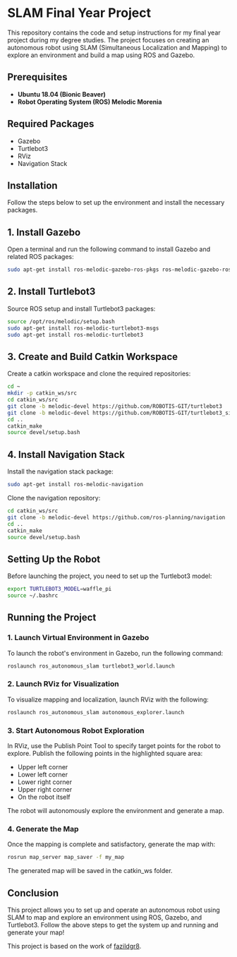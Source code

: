 # SLAM Final Year Project
This repository contains the code and setup instructions for my final year project during my degree studies. The project focuses on creating an autonomous robot using SLAM (Simultaneous Localization and Mapping) to explore an environment and build a map using ROS and Gazebo.

## Prerequisites
- **Ubuntu 18.04 (Bionic Beaver)**
- **Robot Operating System (ROS) Melodic Morenia**

## Required Packages
- Gazebo
- Turtlebot3
- RViz
- Navigation Stack

## Installation
Follow the steps below to set up the environment and install the necessary packages.

## 1. Install Gazebo
Open a terminal and run the following command to install Gazebo and related ROS packages:

```bash
sudo apt-get install ros-melodic-gazebo-ros-pkgs ros-melodic-gazebo-ros-control
```

## 2. Install Turtlebot3
Source ROS setup and install Turtlebot3 packages:

```bash
source /opt/ros/melodic/setup.bash
sudo apt-get install ros-melodic-turtlebot3-msgs
sudo apt-get install ros-melodic-turtlebot3
```

## 3. Create and Build Catkin Workspace
Create a catkin workspace and clone the required repositories:

```bash
cd ~
mkdir -p catkin_ws/src
cd catkin_ws/src
git clone -b melodic-devel https://github.com/ROBOTIS-GIT/turtlebot3
git clone -b melodic-devel https://github.com/ROBOTIS-GIT/turtlebot3_simulations
cd ..
catkin_make
source devel/setup.bash
```

## 4. Install Navigation Stack
Install the navigation stack package:

```bash
sudo apt-get install ros-melodic-navigation
```
Clone the navigation repository:

```bash
cd catkin_ws/src
git clone -b melodic-devel https://github.com/ros-planning/navigation
cd ..
catkin_make
source devel/setup.bash
```
## Setting Up the Robot
Before launching the project, you need to set up the Turtlebot3 model:

```bash
export TURTLEBOT3_MODEL=waffle_pi
source ~/.bashrc
```
## Running the Project
### 1. Launch Virtual Environment in Gazebo
To launch the robot's environment in Gazebo, run the following command:

```bash
roslaunch ros_autonomous_slam turtlebot3_world.launch
```
### 2. Launch RViz for Visualization
To visualize mapping and localization, launch RViz with the following:

```bash
roslaunch ros_autonomous_slam autonomous_explorer.launch
```
### 3. Start Autonomous Robot Exploration
In RViz, use the Publish Point Tool to specify target points for the robot to explore. Publish the following points in the highlighted square area:

* Upper left corner
* Lower left corner
* Lower right corner
* Upper right corner
* On the robot itself

The robot will autonomously explore the environment and generate a map.

### 4. Generate the Map
Once the mapping is complete and satisfactory, generate the map with:

```bash
rosrun map_server map_saver -f my_map
```
The generated map will be saved in the catkin_ws folder.

## Conclusion
This project allows you to set up and operate an autonomous robot using SLAM to map and explore an environment using ROS, Gazebo, and Turtlebot3. Follow the above steps to get the system up and running and generate your map!

This project is based on the work of [fazildgr8](https://github.com/fazildgr8).

